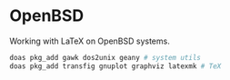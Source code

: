 # OpenBSD

Working with LaTeX on OpenBSD systems.

```sh
doas pkg_add gawk dos2unix geany # system utils
doas pkg_add transfig gnuplot graphviz latexmk # TeX
```

